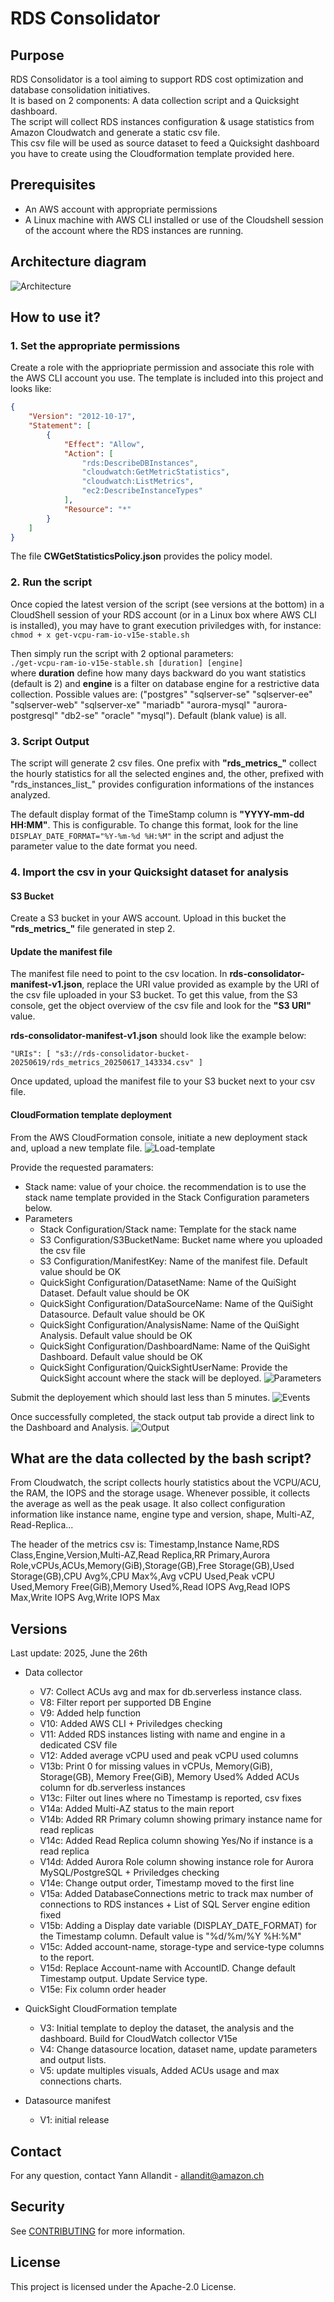 # RDS Consolidator

## Purpose

RDS Consolidator is a tool aiming to support RDS cost optimization and database consolidation initiatives.  
It is based on 2 components: A data collection script and a Quicksight dashboard.   
The script will collect RDS instances configuration & usage statistics from Amazon Cloudwatch and generate a static csv file.  
This csv file will be used as source dataset to feed a Quicksight dashboard you have to create using the Cloudformation template provided here.


## Prerequisites

- An AWS account with appropriate permissions
- A Linux machine with AWS CLI installed or use of the Cloudshell session of the account where the RDS instances are running.

## Architecture diagram
![Architecture](Images/RDS-Conso-Architecture-v2.jpg "Architecture")

## How to use it?

### 1. Set the appropriate permissions

Create a role with the appriopriate permission and associate this role with the AWS CLI account you use. The template is included into this project and looks like:

```JSON
{  
    "Version": "2012-10-17",
    "Statement": [
        {
            "Effect": "Allow",
            "Action": [
                "rds:DescribeDBInstances",
                "cloudwatch:GetMetricStatistics",
                "cloudwatch:ListMetrics",
                "ec2:DescribeInstanceTypes"
            ],
            "Resource": "*"
        }
    ]
}
```

The file **CWGetStatisticsPolicy.json** provides the policy model.


### 2. Run the script

Once copied the latest version of the script (see versions at the bottom) in a CloudShell session of your RDS account (or in a Linux box where AWS CLI is installed), you may have to grant execution priviledges with, for instance:  
`chmod + x get-vcpu-ram-io-v15e-stable.sh`  

Then simply run the script with 2 optional parameters:  
`./get-vcpu-ram-io-v15e-stable.sh [duration] [engine]`  
where **duration** define how many days backward do you want statistics (default is 2) and **engine** is a filter on database engine for a restrictive data collection. Possible values are: ("postgres" "sqlserver-se" "sqlserver-ee" "sqlserver-web" "sqlserver-xe" "mariadb" "aurora-mysql" "aurora-postgresql" "db2-se" "oracle" "mysql"). Default (blank value) is all.

### 3. Script Output

The script will generate 2 csv files. One prefix with **"rds_metrics_"** collect the hourly statistics for all the selected engines and, the other, prefixed with "rds_instances_list_" provides configuration informations of the instances analyzed.

The default display format of the TimeStamp column is **"YYYY-mm-dd HH:MM"**. This is configurable. To change this format, look for the line `DISPLAY_DATE_FORMAT="%Y-%m-%d %H:%M"` in the script and adjust the parameter value to the date format you need.

### 4. Import the csv in your Quicksight dataset for analysis

#### S3 Bucket

Create a S3 bucket in your AWS account. Upload in this bucket the **"rds_metrics_"** file generated in step 2.

#### Update the manifest file

The manifest file need to point to the csv location. In **rds-consolidator-manifest-v1.json**, replace the URI value provided as example by the URI of the csv file uploaded in your S3 bucket. To get this value, from the S3 console, get the object overview of the csv file and look for the **"S3 URI"** value.

**rds-consolidator-manifest-v1.json** should look like the example below:


`"URIs": [
        "s3://rds-consolidator-bucket-20250619/rds_metrics_20250617_143334.csv"
      ]`

Once updated, upload the manifest file to your S3 bucket next to your csv file.


#### CloudFormation template deployment

From the AWS CloudFormation console, initiate a new deployment stack and, upload a new template file.
![Load-template](Images/cfn-template.PNG "Load template")

Provide the requested paramaters:
- Stack name: value of your choice. the recommendation is to use the stack name template provided in the Stack Configuration parameters below.
- Parameters
  - Stack Configuration/Stack name: Template for the stack name
  - S3 Configuration/S3BucketName: Bucket name where you uploaded the csv file
  - S3 Configuration/ManifestKey: Name of the manifest file. Default value should be OK
  - QuickSight Configuration/DatasetName: Name of the QuiSight Dataset. Default value should be OK
  - QuickSight Configuration/DataSourceName: Name of the QuiSight Datasource. Default value should be OK
  - QuickSight Configuration/AnalysisName: Name of the QuiSight Analysis. Default value should be OK
  - QuickSight Configuration/DashboardName: Name of the QuiSight Dashboard. Default value should be OK
  - QuickSight Configuration/QuickSightUserName: Provide the QuickSight account where the stack will be deployed.
![Parameters](Images/cfn-parameters.PNG "Parameters screen")

Submit the deployement which should last less than 5 minutes.
![Events](Images/cfn-events.PNG "Events screen")

Once successfully completed, the stack output tab provide a direct link to the Dashboard and Analysis.
![Output](Images/cfn-output.PNG "Output parameters")


## What are the data collected by the bash script?

From Cloudwatch, the script collects hourly statistics about the VCPU/ACU, the RAM, the IOPS and the storage usage. Whenever possible, it collects the average  as well as the peak usage. It also collect configuration information like instance name, engine type and version, shape, Multi-AZ, Read-Replica...

The header of the metrics csv is:
Timestamp,Instance Name,RDS Class,Engine,Version,Multi-AZ,Read Replica,RR Primary,Aurora Role,vCPUs,ACUs,Memory(GiB),Storage(GB),Free Storage(GB),Used Storage(GB),CPU Avg%,CPU Max%,Avg vCPU Used,Peak vCPU Used,Memory Free(GiB),Memory Used%,Read IOPS Avg,Read IOPS Max,Write IOPS Avg,Write IOPS Max

## Versions

Last update: 2025, June the 26th

- Data collector
  - V7: Collect ACUs avg and max for db.serverless instance class.
  - V8: Filter report per supported DB Engine
  - V9: Added help function
  - V10: Added AWS CLI + Priviledges checking
  - V11: Added RDS instances listing with name and engine in a dedicated CSV file
  - V12: Added average vCPU used and peak vCPU used columns
  - V13b: Print 0 for missing values in vCPUs, Memory(GiB), Storage(GB), Memory Free(GiB), Memory Used%
      Added ACUs column for db.serverless instances
  - V13c: Filter out lines where no Timestamp is reported, csv fixes
  - V14a: Added Multi-AZ status to the main report
  - V14b: Added RR Primary column showing primary instance name for read replicas
  - V14c: Added Read Replica column showing Yes/No if instance is a read replica
  - V14d: Added Aurora Role column showing instance role for Aurora MySQL/PostgreSQL + Priviledges checking
  - V14e: Change output order, Timestamp moved to the first line
  - V15a: Added DatabaseConnections metric to track max number of connections to RDS instances + List of SQL Server engine edition fixed
  - V15b: Adding a Display date variable (DISPLAY_DATE_FORMAT) for the Timestamp column. Default value is "%d/%m/%Y %H:%M"
  - V15c: Added account-name, storage-type and service-type columns to the report.
  - V15d: Replace Account-name with AccountID. Change default Timestamp output. Update Service type.
  - V15e: Fix column order header

- QuickSight CloudFormation template
  - V3: Initial template to deploy the dataset, the analysis and the dashboard. Build for CloudWatch collector V15e
  - V4: Change datasource location, dataset name, update parameters and output lists.
  - V5: update multiples visuals, Added ACUs usage and max connections charts. 

- Datasource manifest
  - V1: initial release  

## Contact

For any question, contact Yann Allandit - allandit@amazon.ch

## Security

See [CONTRIBUTING](CONTRIBUTING.md#security-issue-notifications) for more information.

## License

This project is licensed under the Apache-2.0 License.

